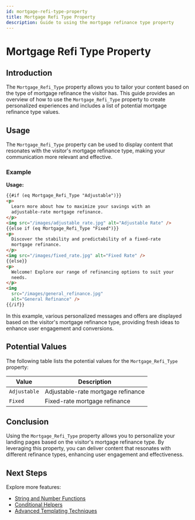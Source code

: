 ```yaml
---
id: mortgage-refi-type-property
title: Mortgage Refi Type Property
description: Guide to using the mortgage refinance type property
---
```


# Mortgage Refi Type Property

## Introduction

The `Mortgage_Refi_Type` property allows you to tailor your content based on the type of mortgage refinance the visitor has. This guide provides an overview of how to use the `Mortgage_Refi_Type` property to create personalized experiences and includes a list of potential mortgage refinance type values.

## Usage

The `Mortgage_Refi_Type` property can be used to display content that resonates with the visitor's mortgage refinance type, making your communication more relevant and effective.

### Example

**Usage:**

```html
{{#if (eq Mortgage_Refi_Type "Adjustable")}}
<p>
  Learn more about how to maximize your savings with an
  adjustable-rate mortgage refinance.
</p>
<img src="/images/adjustable_rate.jpg" alt="Adjustable Rate" />
{{else if (eq Mortgage_Refi_Type "Fixed")}}
<p>
  Discover the stability and predictability of a fixed-rate
  mortgage refinance.
</p>
<img src="/images/fixed_rate.jpg" alt="Fixed Rate" />
{{else}}
<p>
  Welcome! Explore our range of refinancing options to suit your
  needs.
</p>
<img
  src="/images/general_refinance.jpg"
  alt="General Refinance" />
{{/if}}
```

In this example, various personalized messages and offers are displayed based on the visitor's mortgage refinance type, providing fresh ideas to enhance user engagement and conversions.

## Potential Values

The following table lists the potential values for the `Mortgage_Refi_Type` property:

| Value        | Description                        |
| ------------ | ---------------------------------- |
| `Adjustable` | Adjustable-rate mortgage refinance |
| `Fixed`      | Fixed-rate mortgage refinance      |

## Conclusion

Using the `Mortgage_Refi_Type` property allows you to personalize your landing pages based on the visitor's mortgage refinance type. By leveraging this property, you can deliver content that resonates with different refinance types, enhancing user engagement and effectiveness.

## Next Steps

Explore more features:

- [String and Number Functions](/docs/personalization/hero-string-number-functions)
- [Conditional Helpers](/docs/personalization/hero-conditional-helpers)
- [Advanced Templating Techniques](/docs/personalization/hero-advanced-techniques)
